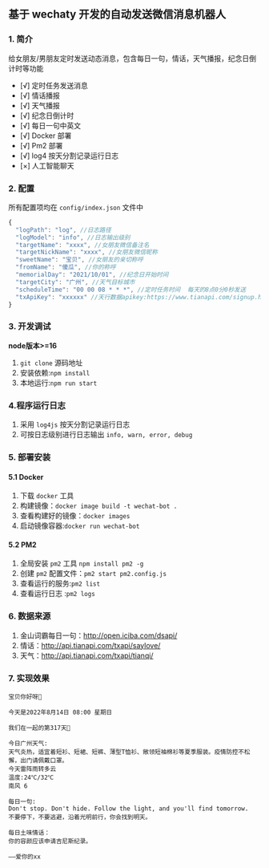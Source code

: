 ## 基于 wechaty 开发的自动发送微信消息机器人

### 1. 简介

给女朋友/男朋友定时发送动态消息，包含每日一句，情话，天气播报，纪念日倒计时等功能

- [√] 定时任务发送消息
- [√] 情话播报
- [√] 天气播报
- [√] 纪念日倒计时
- [√] 每日一句中英文
- [√] Docker 部署
- [√] Pm2 部署
- [√] log4 按天分割记录运行日志
- [×] 人工智能聊天

### 2. 配置

所有配置项均在 `config/index.json` 文件中

```js
{
  "logPath": "log", //日志路径
  "logModel": "info", //日志输出级别
  "targetName": "xxxx", //女朋友微信备注名
  "targetNickName": "xxxx", //女朋友微信昵称
  "sweetName": "宝贝", //女朋友的亲切称呼
  "fromName": "傻瓜", //你的称呼
  "memorialDay": "2021/10/01", //纪念日开始时间
  "targetCity": "广州", //天气目标城市
  "scheduleTime": "00 00 08 * * *", //定时任务时间  每天的8点0分0秒发送
  "txApiKey": "xxxxxx" //天行数据apikey:https://www.tianapi.com/signup.html?source=474284281
}
```

### 3. 开发调试
**node版本>=16**

1. `git clone` 源码地址
2. 安装依赖:`npm install` 
3. 本地运行:`npm run start`

### 4.程序运行日志

1. 采用 `log4js` 按天分割记录运行日志
2. 可按日志级别进行日志输出 `info, warn, error, debug`

### 5. 部署安装

#### 5.1 Docker

1. 下载 `docker` 工具
2. 构建镜像：`docker image build -t wechat-bot .`
3. 查看构建好的镜像：`docker images`
4. 启动镜像容器:`docker run wechat-bot`

#### 5.2 PM2

1. 全局安装 `pm2` 工具 `npm install pm2 -g`
2. 创建 `pm2` 配置文件：`pm2 start pm2.config.js`
3. 查看运行的服务:`pm2 list`
4. 查看运行日志 :`pm2 logs`

### 6. 数据来源

1. 金山词霸每日一句：http://open.iciba.com/dsapi/
2. 情话：http://api.tianapi.com/txapi/saylove/
3. 天气：http://api.tianapi.com/txapi/tianqi/

### 7. 实现效果

```
宝贝你好呀🥰

今天是2022年8月14日 08:00 星期日

我们在一起的第317天💞

今日广州天气:
天气炎热，适宜着短衫、短裙、短裤、薄型T恤衫、敞领短袖棉衫等夏季服装。疫情防控不松懈，出门请佩戴口罩。
今天雷阵雨转多云
温度:24℃/32℃
南风 6

每日一句:
Don't stop. Don't hide. Follow the light, and you'll find tomorrow.
不要停下，不要逃避，沿着光明前行，你会找到明天。

每日土味情话：
你的容颜应该申请吉尼斯纪录。

——爱你的xx
```

